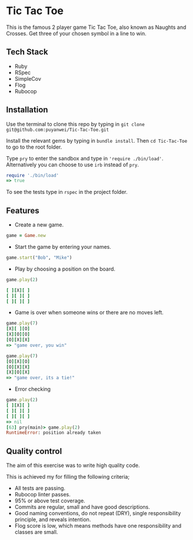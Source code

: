 # Tic Tac Toe
This is the famous 2 player game Tic Tac Toe, also known as Naughts and Crosses. Get three of your chosen symbol in a line to win.

## Tech Stack
- Ruby
- RSpec
- SimpleCov
- Flog
- Rubocop

## Installation
Use the terminal to clone this repo by typing in
`git clone git@github.com:puyanwei/Tic-Tac-Toe.git`

Install the relevant gems by typing in `bundle install`.
Then `cd Tic-Tac-Toe` to go to the root folder.

Type `pry` to enter the sandbox and type in `'require ./bin/load'`. Alternatively you can choose to use `irb` instead of `pry`.

```ruby
require './bin/load'
=> true
```
To see the tests type in `rspec` in the project folder.
## Features

- Create a new game.
```ruby
game = Game.new
 ```
- Start the game by entering your names.
```ruby
game.start("Bob", "Mike")
 ```
- Play by choosing a position on the board.

```ruby
game.play(2)

[ ][X][ ]
[ ][ ][ ]
[ ][ ][ ]
```
- Game is over when someone wins or there are no moves left.

```ruby
game.play(7)
[X][ ][O]
[X][O][O]
[O][X][X]
=> "game over, you win"
```
```ruby
game.play(7)
[O][X][O]
[O][X][X]
[X][O][X]
=> "game over, its a tie!"
```
- Error checking

```ruby
game.play(2)
[ ][X][ ]
[ ][ ][ ]
[ ][ ][ ]
=> nil
[63] pry(main)> game.play(2)
RuntimeError: position already taken
```

## Quality control
The aim of this exercise was to write high quality code.

This is achieved my for filling the following criteria;
- All tests are passing.
- Rubocop linter passes.
- 95% or above test coverage.
- Commits are regular, small and have good descriptions.
- Good naming conventions, do not repeat (DRY), single responsibility principle, and reveals intention.
- Flog score is low, which means methods have one responsibility and classes are small.
